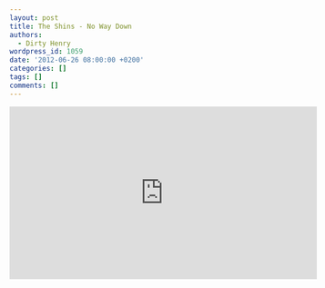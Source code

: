 ```yaml
---
layout: post
title: The Shins - No Way Down
authors:
  - Dirty Henry
wordpress_id: 1059
date: '2012-06-26 08:00:00 +0200'
categories: []
tags: []
comments: []
---
```

<iframe width="540" height="304" src="http://www.youtube.com/embed/JVNINvk37Uk" frameborder="0" allowfullscreen></iframe>
